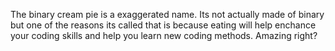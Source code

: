 The binary cream pie is a exaggerated name. Its not actually made of binary but one of the reasons its called that is because eating will help enchance your coding skills and help you learn new coding methods. Amazing right? 